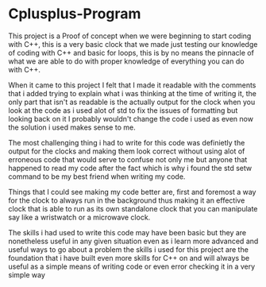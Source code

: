 # Cplusplus-Program
This project is a Proof of concept when we were beginning to start coding with C++, this is a very basic clock that we made just testing our knowledge of coding with C++ and basic for loops, this is by no means the pinnacle of what we are able to do with proper knowledge of everything you can do with C++.

When it came to this project I felt that I made it readable with the comments that i added trying to explain what i was thinking at the time of writing it, the only part that isn't as readable is the actually output for the clock when you look at the code as i used alot of std to fix the issues of formatting but looking back on it I probably wouldn't change the code i used as even now the solution i used makes sense to me.

The most challenging thing i had to write for this code was definietly the output for the clocks and making them look correct without using alot of erroneous code that would serve to confuse not only me but anyone that happened to read my code after the fact which is why i found the std setw command to be my best friend when writing my code.

Things that I could see making my code better are, first and foremost a way for the clock to always run in the background thus making it an effective clock that is able to run as its own standalone clock that you can manipulate say like a wristwatch or a microwave clock. 

The skills i had used to write this code may have been basic but they are nonetheless useful in any given situation even as i learn more advanced and useful ways to go about a problem the skills i used for this project are the foundation that i have built even more skills for C++ on and will always be useful as a simple means of writing code or even error checking it in a very simple way
